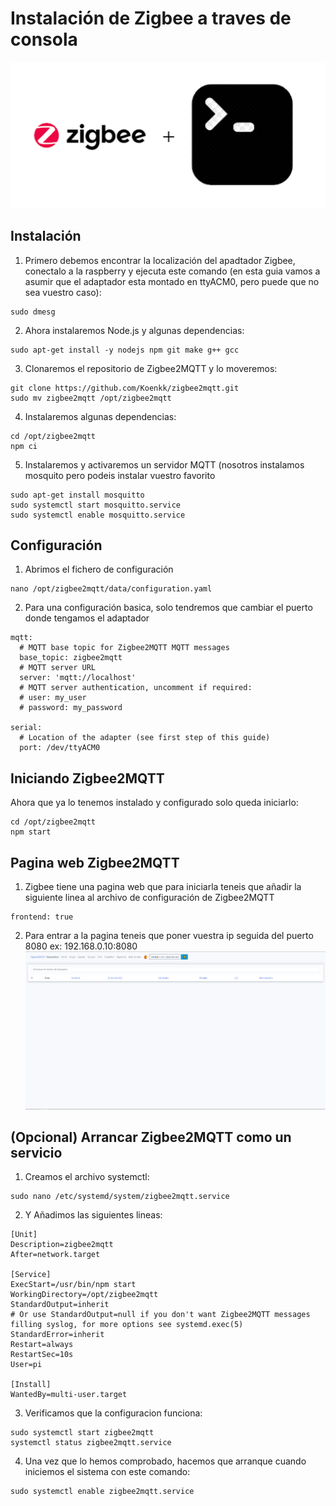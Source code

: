 # Instalación de Zigbee a traves de consola
![Imagen GIT](imagenes/zc1.png)
## Instalación

1. Primero debemos encontrar la localización del apadtador Zigbee, conectalo a la raspberry y ejecuta este comando (en esta guia vamos a asumir que el adaptador esta montado en ttyACM0, pero puede que no sea vuestro caso):
~~~
sudo dmesg
~~~
2. Ahora instalaremos Node.js y algunas dependencias:
~~~
sudo apt-get install -y nodejs npm git make g++ gcc
~~~
3. Clonaremos el repositorio de Zigbee2MQTT y lo moveremos:
~~~
git clone https://github.com/Koenkk/zigbee2mqtt.git
sudo mv zigbee2mqtt /opt/zigbee2mqtt
~~~
4. Instalaremos algunas dependencias:
~~~
cd /opt/zigbee2mqtt
npm ci
~~~
5. Instalaremos y activaremos un servidor MQTT (nosotros instalamos mosquito pero podeis instalar vuestro favorito
~~~
sudo apt-get install mosquitto
sudo systemctl start mosquitto.service
sudo systemctl enable mosquitto.service
~~~

## Configuración

1. Abrimos el fichero de configuración
~~~
nano /opt/zigbee2mqtt/data/configuration.yaml
~~~
2. Para una configuración basica, solo tendremos que cambiar el puerto donde tengamos el adaptador
~~~
mqtt:
  # MQTT base topic for Zigbee2MQTT MQTT messages
  base_topic: zigbee2mqtt
  # MQTT server URL
  server: 'mqtt://localhost'
  # MQTT server authentication, uncomment if required:
  # user: my_user
  # password: my_password

serial:
  # Location of the adapter (see first step of this guide)
  port: /dev/ttyACM0
~~~

## Iniciando Zigbee2MQTT

Ahora que ya lo tenemos instalado y configurado solo queda iniciarlo:
~~~
cd /opt/zigbee2mqtt
npm start
~~~

## Pagina web Zigbee2MQTT

1. Zigbee tiene una pagina web que para iniciarla teneis que añadir la siguiente linea al archivo de configuración de Zigbee2MQTT
~~~
frontend: true
~~~
2. Para entrar a la pagina teneis que poner vuestra ip seguida del puerto 8080 ex: 192.168.0.10:8080
![Imagen GIT](imagenes/pagina.png)

## (Opcional) Arrancar Zigbee2MQTT como un servicio

1. Creamos el archivo systemctl:
~~~
sudo nano /etc/systemd/system/zigbee2mqtt.service
~~~

2. Y Añadimos las siguientes lineas:
~~~
[Unit]
Description=zigbee2mqtt
After=network.target

[Service]
ExecStart=/usr/bin/npm start
WorkingDirectory=/opt/zigbee2mqtt
StandardOutput=inherit
# Or use StandardOutput=null if you don't want Zigbee2MQTT messages filling syslog, for more options see systemd.exec(5)
StandardError=inherit
Restart=always
RestartSec=10s
User=pi

[Install]
WantedBy=multi-user.target
~~~
3. Verificamos que la configuracion funciona:
~~~
sudo systemctl start zigbee2mqtt
systemctl status zigbee2mqtt.service
~~~
4. Una vez que lo hemos comprobado, hacemos que arranque cuando iniciemos el sistema con este comando:
~~~
sudo systemctl enable zigbee2mqtt.service
~~~
